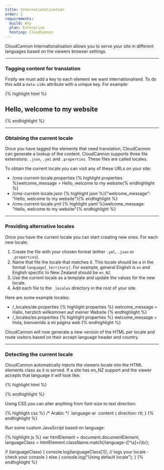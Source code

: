 ```yaml
---
title: Internationalisation
order: 2
requirements:
  build: Any
  plan: Enterprise
  hosting: CloudCannon
---
```


CloudCannon Internationalisation allows you to serve your site in different languages based on the viewers browser settings.

---

### Tagging content for translation

Firstly we must add a key to each element we want internationalised. To do this add a `data-i18n` attribute with a unique key. For example:

{% highlight html %}
<h2 class="editable" data-il8n="welcome_message">Hello, welcome to my website</h2>
{% endhighlight %}

---

### Obtaining the current locale

Once you have tagged the elements that need translation, CloudCannon can generate a lookup of the content. CloudCannon supports three file extensions: `.json`, `.yml` and `.properties`. These files are called locales.

To obtain the current locale you can visit any of these URLs on your site:

<ul>
	<li>
		/cms-current-locale.properties
		{% highlight properties %}welcome_message = Hello, welcome to my website{% endhighlight %}
	</li>
	<li>
		/cms-current-locale.json
		{% highlight json %}{"welcome_message": "Hello, welcome to my website"}{% endhighlight %}
	</li>
	<li>
		/cms-current-locale.yml
		{% highlight yaml %}welcome_message: "Hello, welcome to my website"{% endhighlight %}
	</li>
</ul>

---

### Providing alternative locales
Once you have the current locale you can start creating new ones. For each new locale:

1. Create the file with your chosen format (either `.yml`, `.json` or `.properties`).
2. Name that file the locale that matches it. This locale should be a in the format `language[_territory]`. For example, general English is `en` and English specific to New Zealand should be `en_NZ`.
3. Use the current locale as a template and update the values for the new locale.
4. Add each file to the `_locales` directory in the root of your site.

Here are some example locales:

<ul>
	<li>
		/_locales/de.properties
		{% highlight properties %}
		welcome_message = Hallo, herzlich willkommen auf meiner Website
		{% endhighlight %}
	</li>
	<li>
		/_locales/es.properties
		{% highlight properties %}
		welcome_message = Hola, bienvenido a mi página web
		{% endhighlight %}
	</li>
</ul>

CloudCannon will now generate a new version of the HTML per locale and route visitors based on their accept-language header and country.

---

### Detecting the current locale

CloudCannon automatically injects the viewers locale into the HTML elements class as it is served. If a site has en_NZ support and the viewer accepts that language it will look like:

{% highlight html %}
<html class="language-en_nz">
{% endhighlight %}

Using CSS you can alter anything from font-size to text direction:

{% highlight css %}
/* Arabic */
.language-ar .content {
  direction: rtl;
}
{% endhighlight %}

Run some custom JavaScript based on language:

{% highlight js %}
var htmlElement = document.documentElement,
  languageClass = htmlElement.className.match(/language-([^\s]+)\b/);

if (languageClass) {
  console.log(languageClass[1]); // logs your locale - check your console
} else {
  console.log("Using default locale");
}
{% endhighlight %}

<script>
var htmlElement = document.documentElement,
  languageClass = htmlElement.className.match(/language-([^\s]+)\b/);

if (languageClass) {
  console.log(languageClass[1]); // logs your locale - check your console
} else {
  console.log("Using default locale");
}
</script>
